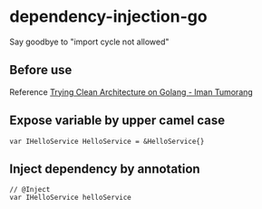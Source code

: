 # dependency-injection-go
Say goodbye to "import cycle not allowed"

## Before use

Reference
[Trying Clean Architecture on Golang - Iman Tumorang](https://hackernoon.com/golang-clean-archithecture-efd6d7c43047)

## Expose variable by upper camel case
    var IHelloService HelloService = &HelloService{}

## Inject dependency by annotation
    // @Inject
    var IHelloService helloService
